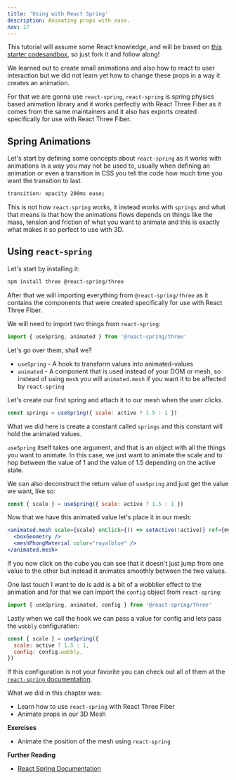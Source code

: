 ```yaml
---
title: 'Using with React Spring'
description: Animating props with ease.
nav: 17
---
```


This tutorial will assume some React knowledge, and will be based on [this starter codesandbox](https://codesandbox.io/s/interaction-98ppy?file=/src/App.js), so just fork it and follow along!

We learned out to create small animations and also how to react to user interaction but we did not learn yet how to change these props in a way it creates an animation.

For that we are gonna use `react-spring`, `react-spring` is spring physics based animation library and it works perfectly with React Three Fiber as it comes from the same maintainers and it also has exports created specifically for use with React Three Fiber.

## Spring Animations

Let's start by defining some concepts about `react-spring` as it works with animations in a way you may not be used to, usually when defining an animation or even a transition in CSS you tell the code how much time you want the transition to last.

```css
transition: opacity 200ms ease;
```

This is not how `react-spring` works, it instead works with `springs` and what that means is that how the animations flows depends on things like the mass, tension and friction of what you want to animate and this is exactly what makes it so perfect to use with 3D.

## Using `react-spring`

Let's start by installing it:

```bash
npm install three @react-spring/three
```

After that we will importing everything from `@react-spring/three` as it contains the components that were created specifically for use with React Three Fiber.

We will need to import two things from `react-spring`:

```js
import { useSpring, animated } from '@react-spring/three'
```

Let's go over them, shall we?

- `useSpring` - A hook to transform values into animated-values
- `animated` - A component that is used instead of your DOM or mesh, so instead of using `mesh` you will `animated.mesh` if you want it to be affected by `react-spring`

Let's create our first spring and attach it to our mesh when the user clicks.

```js
const springs = useSpring({ scale: active ? 1.5 : 1 })
```

What we did here is create a constant called `springs` and this constant will hold the animated values.

`useSpring` itself takes one argument, and that is an object with all the things you want to animate. In this case, we just want to animate the scale and to hop between the value of 1 and the value of 1.5 depending on the active state.

We can also deconstruct the return value of `useSpring` and just get the value we want, like so:

```js
const { scale } = useSpring({ scale: active ? 1.5 : 1 })
```

Now that we have this animated value let's place it in our mesh:

```jsx
<animated.mesh scale={scale} onClick={() => setActive(!active)} ref={myMesh}>
  <boxGeometry />
  <meshPhongMaterial color="royalblue" />
</animated.mesh>
```

If you now click on the cube you can see that it doesn't just jump from one value to the other but instead it animates smoothly between the two values.

One last touch I want to do is add is a bit of a wobblier effect to the animation and for that we can import the `config` object from `react-spring`:

```js
import { useSpring, animated, config } from '@react-spring/three'
```

Lastly when we call the hook we can pass a value for config and lets pass the `wobbly` configuration:

```js
const { scale } = useSpring({
  scale: active ? 1.5 : 1,
  config: config.wobbly,
})
```

If this configuration is not your favorite you can check out all of them at the [`react-spring` documentation](https://react-spring.io).

What we did in this chapter was:

- Learn how to use `react-spring` with React Three Fiber
- Animate props in our 3D Mesh

<Codesandbox id="gykbc" />

**Exercises**

- Animate the position of the mesh using `react-spring`

**Further Reading**

- [React Spring Documentation](https://www.react-spring.io/)